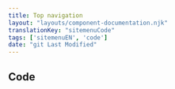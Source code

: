```yaml
---
title: Top navigation
layout: "layouts/component-documentation.njk"
translationKey: "sitemenuCode"
tags: ['sitemenuEN', 'code']
date: "git Last Modified"
---
```


## Code